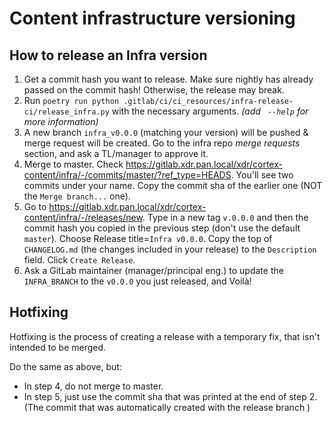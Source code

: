 # Content infrastructure versioning

## How to release an Infra version
1.  Get a commit hash you want to release.
    Make sure nightly has already passed on the commit hash! Otherwise, the release may break.
2.  Run `poetry run python .gitlab/ci/ci_resources/infra-release-ci/release_infra.py` with the necessary arguments. _(add ` --help` for more information)_
3.  A new branch `infra_v0.0.0` (matching your version) will be pushed & merge request will be created. Go to the infra repo _merge requests_ section, and ask a TL/manager to approve it.
4.  Merge to master. Check  https://gitlab.xdr.pan.local/xdr/cortex-content/infra/-/commits/master/?ref_type=HEADS. You'll see two commits under your name. Copy the commit sha of the earlier one (NOT the `Merge branch...` one).
5.  Go to https://gitlab.xdr.pan.local/xdr/cortex-content/infra/-/releases/new. Type in a new tag `v.0.0.0` and then the commit hash you copied in the previous step (don't use the default `master`). Choose Release title=`Infra v0.0.0`. Copy the top of `CHANGELOG.md` (the changes included in your release) to the `Description` field. Click `Create Release`.
6. Ask a GitLab maintainer (manager/principal eng.) to update the `INFRA_BRANCH` to the `v0.0.0` you just released, and Voilà!

## Hotfixing
Hotfixing is the process of creating a release with a temporary fix, that isn't intended to be merged.

Do the same as above, but:
- In step 4, do not merge to master.
- In step 5, just use the commit sha that was printed at the end of step 2. (The commit that was automatically created with the release branch )